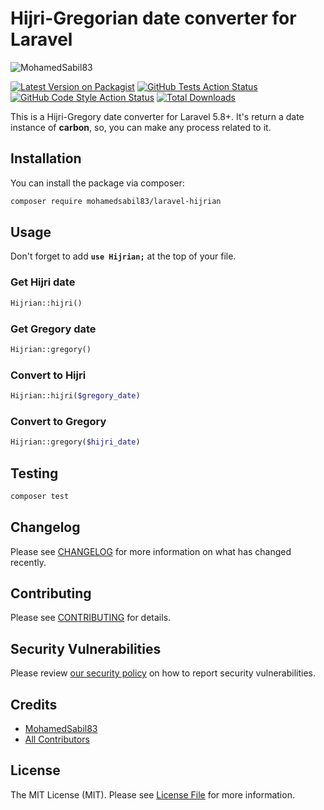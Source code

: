 # Hijri-Gregorian date converter for Laravel

<img src="https://preview.dragon-code.pro/mohamedsabil83/Laravel-Hijrian.svg?brand=laravel" alt="MohamedSabil83"/>

[![Latest Version on Packagist](https://img.shields.io/packagist/v/mohamedsabil83/laravel-hijrian.svg?style=flat-square)](https://packagist.org/packages/mohamedsabil83/laravel-hijrian)
[![GitHub Tests Action Status](https://img.shields.io/github/workflow/status/mohamedsabil83/laravel-hijrian/run-tests?label=tests)](https://github.com/mohamedsabil83/laravel-hijrian/actions?query=workflow%3Arun-tests+branch%3Amain)
[![GitHub Code Style Action Status](https://img.shields.io/github/workflow/status/mohamedsabil83/laravel-hijrian/Check%20&%20fix%20styling?label=code%20style)](https://github.com/mohamedsabil83/laravel-hijrian/actions?query=workflow%3A"Check+%26+fix+styling"+branch%3Amain)
[![Total Downloads](https://img.shields.io/packagist/dt/mohamedsabil83/laravel-hijrian.svg?style=flat-square)](https://packagist.org/packages/mohamedsabil83/laravel-hijrian)

This is a Hijri-Gregory date converter for Laravel 5.8+. It's return a date instance of **carbon**, so, you can make any process related to it.

## Installation

You can install the package via composer:

```bash
composer require mohamedsabil83/laravel-hijrian
```

## Usage

Don't forget to add **`use Hijrian;`** at the top of your file.

### Get Hijri date

```php
Hijrian::hijri()
```

### Get Gregory date

```php
Hijrian::gregory()
```

### Convert to Hijri

```php
Hijrian::hijri($gregory_date)
```

### Convert to Gregory

```php
Hijrian::gregory($hijri_date)
```

## Testing

```bash
composer test
```

## Changelog

Please see [CHANGELOG](CHANGELOG.md) for more information on what has changed recently.

## Contributing

Please see [CONTRIBUTING](.github/CONTRIBUTING.md) for details.

## Security Vulnerabilities

Please review [our security policy](../../security/policy) on how to report security vulnerabilities.

## Credits

- [MohamedSabil83](https://github.com/mohamedsabil83)
- [All Contributors](../../contributors)

## License

The MIT License (MIT). Please see [License File](LICENSE.md) for more information.
